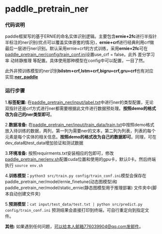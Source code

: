 # paddle_pretrain_ner

### 代码说明

paddle框架写的基于ERNIE的命名实体识别逻辑。主要包含**ernie+2fc**进行半指针半标注的ner识别(优点可以覆盖实体嵌套的情况)，**ernie+crf**进行经典利用crf做最后一层进行ner识别。默认采用ernie+crf的方式训练，采用**ernie+2fc**可在[paddle_pretrain_ner/config/train_conf.ini](https://github.com/JMDang/paddle_pretrain_ner/blob/main/paddle_pretrain_ner/config/train_conf.ini)设置use_crf = false。此外 差分学习率  动转静推理  等配置。具体使用那种模型在config中可以配置，一目了然。

此外非预训练模型的ner识别**bilstm+crf,lstm+crf,bigru+crf,gru+crf**也有对应实现:[**ner_paddle**](https://github.com/JMDang/ner_paddle)



### 运行步骤

1.**标签配置:** 在[paddle_pretrain_ner/input/label.txt](https://github.com/JMDang/paddle_pretrain_ner/blob/main/paddle_pretrain_ner/input/label.txt)中进行ner的类型配置，无论双指针还是crf方式进行ner都需要根据此文件进行数据预处理。**按照demo的格式改为自己的ner类型即可**。

2.**数据准备:** 在[paddle_pretrain_ner/input/train_data/train.txt](https://github.com/JMDang/paddle_pretrain_ner/blob/main/paddle_pretrain_ner/input/train_data/train.txt)中按照demo格式放入待训练的数据，两列，第一列为需要ner的文本，第二列为列表，列表的每个元素是每个实体的相关信息。**按照demo的格式改为自己的数据即可**。同理，可在dev_data和test_data增加验证和测试数据

3.**环境准备:** 按照requirments.txt安装相应的包即可，修改[paddle_pretrain_ner/env.sh](https://github.com/JMDang/paddle_pretrain_ner/blob/main/paddle_pretrain_ner/env.sh)配置cuda位置和使用的gpu卡，默认0卡。然后终端执行 `source env.sh `

4.**训练模型：**`python3 src/train.py config/train_conf.ini`模型会保存在paddle_pretrain_ner/model/ernie_finetune(动态图模型)和paddle_pretrain_ner/model/static_ernie(静态图模型用于推理部署) 文件夹中(脚本自动创建文件夹)

5.**预测模型：**`cat input/test_data/test.txt | python src/predict.py config/train_conf.ini` 预测结果会直接打印到终端，可自行重定向到指定文件。

**其他:** 如果遇到任何问题，可以给本人邮箱776039904@qq.com发邮件。







